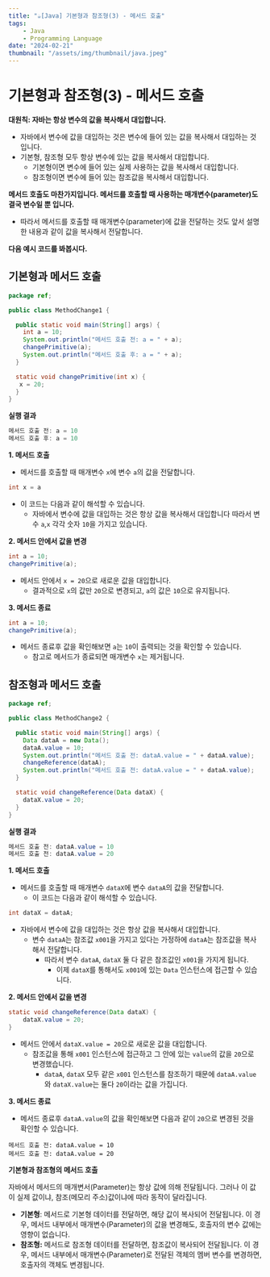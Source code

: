 ```yaml
---
title: "☕️[Java] 기본형과 참조형(3) - 메서드 호출"
tags:
    - Java
    - Programming Language
date: "2024-02-21"
thumbnail: "/assets/img/thumbnail/java.jpeg"
---
```


# 기본형과 참조형(3) - 메서드 호출

**대원칙: 자바는 항상 변수의 값을 복사해서 대입합니다.**
* 자바에서 변수에 값을 대입하는 것은 변수에 들어 있는 값을 복사해서 대입하는 것입니다.
* 기본형, 참조형 모두 항상 변수에 있는 값을 복사해서 대입합니다.
    * 기본형이면 변수에 들어 있는 실제 사용하는 값을 복사해서 대입합니다.
    * 참조형이면 변수에 들어 있는 참조값을 복사해서 대입합니다.

**메서드 호출도 마찬가지입니다. 메서드를 호출할 때 사용하는 매개변수(parameter)도 결국 변수일 뿐 입니다.**
* 따라서 메서드를 호출할 때 매개변수(parameter)에 값을 전달하는 것도 앞서 설명한 내용과 같이 값을 복사해서 전달합니다.

**다음 예시 코드를 봐봅시다.**

## 기본형과 메서드 호출
```java
package ref;

public class MethodChange1 {

  public static void main(String[] args) {
    int a = 10;
    System.out.println("메서드 호출 전: a = " + a);
    changePrimitive(a);
    System.out.println("메서드 호출 후: a = " + a);
  }

  static void changePrimitive(int x) {
   x = 20;
  }
}
```

**실행 결과**
```java
메서드 호출 전: a = 10
메서드 호출 후: a = 10
```

**1. 메서드 호출**
* 메서드를 호출할 때 매개변수 `x`에 변수 `a`의 값을 전달합니다.
```java
int x = a
```
* 이 코드는 다음과 같이 해석할 수 있습니다.
    * 자바에서 변수에 값을 대입하는 것은 항상 값을 복사해서 대입합니다 따라서 변수 `a`,`x` 각각 숫자 `10`을 가지고 있습니다.

**2. 메서드 안에서 값을 변경**
```java
int a = 10;
changePrimitive(a);
```
* 메서드 안에서 `x = 20`으로 새로운 값을 대입합니다.
    * 결과적으로 `x`의 값만 `20`으로 변경되고, `a`의 값은 `10`으로 유지됩니다.

**3. 메서드 종료**
```java
int a = 10;
changePrimitive(a);
```
* 메서드 종료후 값을 확인해보면 `a`는 `10`이 출력되는 것을 확인할 수 있습니다. 
    * 참고로 메서드가 종료되면 매개변수 `x`는 제거됩니다.

## 참조형과 메서드 호출
```java
package ref;

public class MethodChange2 {

  public static void main(String[] args) {
    Data dataA = new Data();
    dataA.value = 10;
    System.out.println("메서드 호출 전: dataA.value = " + dataA.value);
    changeReference(dataA);
    System.out.println("메서드 호출 전: dataA.value = " + dataA.value);
  }

  static void changeReference(Data dataX) {
    dataX.value = 20;
  }
}
```

**실행 결과**
```java
메서드 호출 전: dataA.value = 10
메서드 호출 전: dataA.value = 20
```

**1. 메서드 호출**

* 메서드를 호출할 때 매개변수 `dataX`에 변수 `dataA`의 값을 전달합니다.
    * 이 코드는 다음과 같이 해석할 수 있습니다.
```java
int dataX = dataA;
```
* 자바에서 변수에 값을 대입하는 것은 항상 값을 복사해서 대입합니다.
    * 변수 `dataA`는 참조값 `x001`을 가지고 있다는 가정하에 `dataA`는 참조값을 복사해서 전달합니다.
        * 따라서 변수 `dataA`, `dataX` 둘 다 같은 참조값인 `x001`을 가지게 됩니다.
            * 이제 `dataX`를 통해서도 `x001`에 있는 `Data` 인스턴스에 접근할 수 있습니다.

**2. 메서드 안에서 값을 변경**
```java
static void changeReference(Data dataX) {
    dataX.value = 20;
}
```
* 메서드 안에서 `dataX.value = 20`으로 새로운 값을 대입합니다.
    * 참조값을 통해 `x001` 인스턴스에 접근하고 그 안에 있는 `value`의 값을 `20`으로 변경했습니다.
        * `dataA`, `dataX` 모두 같은 `x001` 인스턴스를 참조하기 때문에 `dataA.value`와 `dataX.value`는 둘다 `20`이라는 값을 가집니다.

**3. 메서드 종료**
* 메서드 종료후 `dataA.value`의 값을 확인해보면 다음과 같이 `20`으로 변경된 것을 확인할 수 있습니다.
```
메서드 호출 전: dataA.value = 10
메서드 호출 전: dataA.value = 20
```

**기본형과 참조형의 메서드 호출**

자바에서 메서드의 매개변서(Parameter)는 항상 값에 의해 전달됩니다.
그러나 이 값이 실제 값이냐, 참조(메모리 주소)값이냐에 따라 동작이 달라집니다.
* **기본형**: 메서드로 기본형 데이터를 전달하면, 해당 값이 복사되어 전달됩니다. 이 경우, 메서드 내부에서 매개변수(Parameter)의 값을 변경해도, 호출자의 변수 값에는 영향이 없습니다.
* **참조형:** 메서드로 참조형 데이터를 전달하면, 참조값이 복사되어 전달됩니다. 이 경우, 메서드 내부에서 매개변수(Parameter)로 전달된 객체의 멤버 변수를 변경하면, 호출자의 객체도 변경됩니다.
